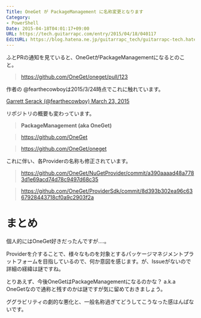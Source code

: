 ```yaml
---
Title: OneGet が PackageManagement に名称変更となります
Category:
- PowerShell
Date: 2015-04-18T04:01:17+09:00
URL: https://tech.guitarrapc.com/entry/2015/04/18/040117
EditURL: https://blog.hatena.ne.jp/guitarrapc_tech/guitarrapc-tech.hatenablog.com/atom/entry/8454420450091854460
---
```


ふとPRの通知を見ていると、OneGetがPackageManagementになるとのこと。

> https://github.com/OneGet/oneget/pull/123

作者の @fearthecowboyは2015/3/24時点でこれに触れています。

[Garrett Serack (@fearthecowboy) March 23, 2015](https://twitter.com/fearthecowboy/status/580102189495939072)

リポジトリの概要も変わっています。

> **PackageManagement (aka OneGet)**

> https://github.com/OneGet

> https://github.com/OneGet/oneget

これに伴い、各Providerの名称も修正されています。


> https://github.com/OneGet/NuGetProvider/commit/a390aaaad48a7783d1e69acd74d78c9497d68c35

> https://github.com/OneGet/ProviderSdk/commit/8d393b302ea96c6367928443718cf0a9c2903f2a

# まとめ

個人的にはOneGet好きだったんですが....。

Providerを介することで、様々なものを対象とするパッケージマネジメントプラットフォームを目指しているので、何か意図を感じます。が、Issueがないので詳細の経緯は謎ですね。

とりあえず、今後OneGetはPackageManagementになるのかな？ a.k.a OneGetなので通称と残すのかは謎ですが気に留めておきましょう。

ググラビリティの劇的な悪化と、一般名称過ぎてどうしてこうなった感はんぱないです。

